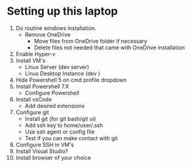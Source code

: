 # Setting up this laptop

1. Do routine windows installation.
    - Remove OneDrive
      - Move files from OneDrive folder if necessary
      - Delete files not needed that came with OneDrive installation
2. Enable Hyper-v
3. Install VM's
    - Linux Server (dev server)
    - Linus Desktop Instance (dev )
4. Hide Powershell 5 on cmd profile dropdown
5. Install Powershell 7.X 
    - Configure Powershell
6. Install vsCode
   - Add desired extensions
7. Configure git
   - Install git (for git bash/git ui)
   - Add ssh key to home/user/.ssh
   - Use ssh agent or config file 
   - Test if you can make contact with git
8. Configure SSH in VM's
9.  Install Visual Studio?
10. Install browser of your choice